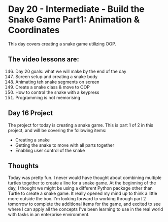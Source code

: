 # Day 20 - Intermediate - Build the Snake Game Part1: Animation & Coordinates
This day covers creating a snake game utilizing OOP. 

## The video lessons are:
146. Day 20 goals: what we will make by the end of the day
147. Screen setup and creating a snake body
148. Animating teh snake segments on screen
149. Create a snake class & move to OOP
150. How to control the snake with a keypress
151. Programming is not memorising 

## Day 16 Project
The project for today is creating a snake game. This is part 1 of 2 in this project, and will be covering the following items:
- Creating a snake
- Getting the snake to move with all parts together
- Enabling user control of the snake

## Thoughts
Today was pretty fun. I never would have thought about combining multiple turtles together to create a line for a snake game. At the beginning of the day, I thought we might be using a different Python package other than Turtle to create a snake game. It really opened my mind up to think a little more outside the box. I'm looking forward to working through part 2 tomorrow to complete the additional items for the game, and excited to see where I can apply all the concepts I've been learning to use in the real world with tasks in an enterprise environment. 